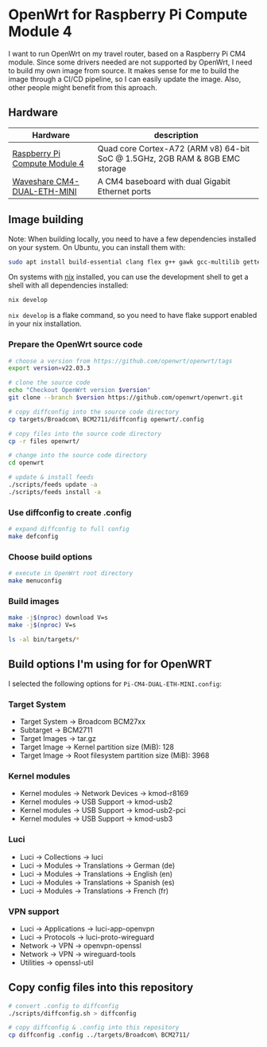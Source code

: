 # OpenWrt for Raspberry Pi Compute Module 4

I want to run OpenWrt on my travel router, based on a Raspberry Pi CM4 module.
Since some drivers needed are not supported by OpenWrt, I need to build my own image from source.
It makes sense for me to build the image through a CI/CD pipeline, so I can easily update the image.
Also, other people might benefit from this aproach.

## Hardware

| Hardware                                                                                                               | description                                                                  |
| ---------------------------------------------------------------------------------------------------------------------- | ---------------------------------------------------------------------------- |
| [Raspberry Pi Compute Module 4](https://www.raspberrypi.com/products/compute-module-4/?variant=raspberry-pi-cm4002008) | Quad core Cortex-A72 (ARM v8) 64-bit SoC @ 1.5GHz, 2GB RAM & 8GB EMC storage |
| [Waveshare CM4-DUAL-ETH-MINI](https://www.waveshare.com/wiki/CM4-DUAL-ETH-MINI)                                        | A CM4 baseboard with dual Gigabit Ethernet ports                             |

## Image building

Note: When building locally, you need to have a few dependencies installed on your system.
On Ubuntu, you can install them with:

```bash
sudo apt install build-essential clang flex g++ gawk gcc-multilib gettext git libncurses5-dev libssl-dev python3-distutils rsync unzip gzip zlib1g-dev file wget
```

On systems with [nix](https://nixos.org/download.html) installed, you can use the development shell to get a shell with all dependencies installed:

```bash
nix develop
```

`nix develop` is a flake command, so you need to have flake support enabled in your nix installation.

### Prepare the OpenWrt source code

```bash
# choose a version from https://github.com/openwrt/openwrt/tags
export version=v22.03.3

# clone the source code
echo "Checkout OpenWrt version $version"
git clone --branch $version https://github.com/openwrt/openwrt.git 

# copy diffconfig into the source code directory
cp targets/Broadcom\ BCM2711/diffconfig openwrt/.config

# copy files into the source code directory
cp -r files openwrt/

# change into the source code directory
cd openwrt

# update & install feeds
./scripts/feeds update -a
./scripts/feeds install -a
```

### Use diffconfig to create .config

```bash
# expand diffconfig to full config
make defconfig
```

### Choose build options

```bash
# execute in OpenWrt root directory
make menuconfig
```

### Build images

```bash
make -j$(nproc) download V=s
make -j$(nproc) V=s

ls -al bin/targets/*
```

## Build options I'm using for for OpenWRT

I selected the following options for `Pi-CM4-DUAL-ETH-MINI.config`:

### Target System

- Target System -> Broadcom BCM27xx
- Subtarget -> BCM2711
- Target Images -> tar.gz
- Target Image -> Kernel partition size (MiB): 128
- Target Image -> Root filesystem partition size (MiB): 3968

### Kernel modules

- Kernel modules -> Network Devices -> kmod-r8169
- Kernel modules -> USB Support -> kmod-usb2
- Kernel modules -> USB Support -> kmod-usb2-pci
- Kernel modules -> USB Support -> kmod-usb3

### Luci

- Luci -> Collections -> luci
- Luci -> Modules -> Translations -> German (de)
- Luci -> Modules -> Translations -> English (en)
- Luci -> Modules -> Translations -> Spanish (es)
- Luci -> Modules -> Translations -> French (fr)

### VPN support

- Luci -> Applications -> luci-app-openvpn
- Luci -> Protocols -> luci-proto-wireguard
- Network -> VPN -> openvpn-openssl
- Network -> VPN -> wireguard-tools
- Utilities -> openssl-util

## Copy config files into this repository

```bash
# convert .config to diffconfig
./scripts/diffconfig.sh > diffconfig

# copy diffconfig & .config into this repository
cp diffconfig .config ../targets/Broadcom\ BCM2711/
```
